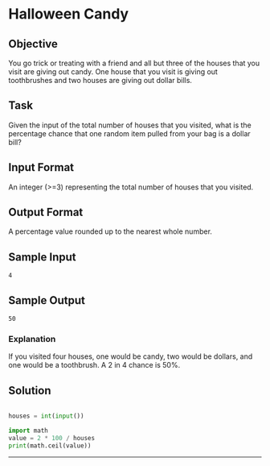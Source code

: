 # Halloween Candy 
## Objective

You go trick or treating with a friend and all but three of the houses that you visit are giving out candy. One house that you visit is giving out toothbrushes and two houses are giving out dollar bills.  
 

## Task 

Given the input of the total number of houses that you visited, what is the percentage chance that one random item pulled from your bag is a dollar bill?  


## Input Format  

An integer (>=3) representing the total number of houses that you visited.  


## Output Format 

A percentage value rounded up to the nearest whole number. 


## Sample Input 

```
4 
```


## Sample Output  

```
50 
```


### Explanation  

If you visited four houses, one would be candy, two would be dollars, and one would be a toothbrush. A 2 in 4 chance is 50%.


## Solution

```python

houses = int(input())

import math
value = 2 * 100 / houses
print(math.ceil(value))

```


---